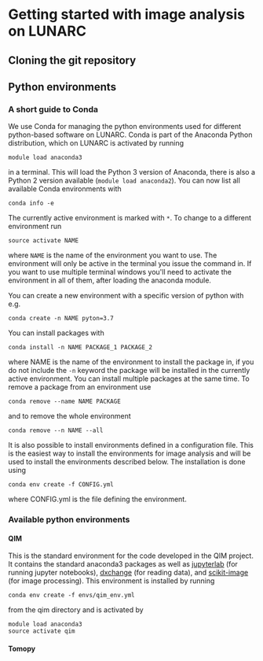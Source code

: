 # Getting started with image analysis on LUNARC
## Cloning the git repository
## Python environments
### A short guide to Conda
We use Conda for managing the python environments used for different python-based software on LUNARC.
Conda is part of the Anaconda Python distribution, which on LUNARC is activated by running
```
module load anaconda3
```
in a terminal.
This will load the Python 3 version of Anaconda, there is also a Python 2 version available (`module load anaconda2`).
You can now list all available Conda environments with
```
conda info -e
```
The currently active environment is marked with `*`.
To change to a different environment run
```
source activate NAME
```
where `NAME` is the name of the environment you want to use.
The environment will only be active in the terminal you issue the command in.
If you want to use multiple terminal windows you'll need to activate the environment in all of them, after loading the anaconda module.

You can create a new environment with a specific version of python with e.g.
```
conda create -n NAME pyton=3.7
```
You can install packages with
```
conda install -n NAME PACKAGE_1 PACKAGE_2
```
where NAME is the name of the environment to install the package in, if you do not include the `-n` keyword the package will be installed in the currently active environment.
You can install multiple packages at the same time.
To remove a package from an environment use
```
conda remove --name NAME PACKAGE
```
and to remove the whole environment
```
conda remove --n NAME --all
```

It is also possible to install environments defined in a configuration file.
This is the easiest way to install the environments for image analysis and will be used to install the environments described below.
The installation is done using
```
conda env create -f CONFIG.yml
```
where CONFIG.yml is the file defining the environment.

### Available python environments
#### QIM
This is the standard environment for the code developed in the QIM project.
It contains the standard anaconda3 packages as well as [jupyterlab](https://jupyterlab.readthedocs.io/en/stable/) (for running jupyter notebooks), [dxchange](https://dxchange.readthedocs.io/en/latest/) (for reading data), and [scikit-image](https://scikit-image.org) (for image processing).
This environment is installed by running
```
conda env create -f envs/qim_env.yml
```
from the qim directory and is activated by
```
module load anaconda3
source activate qim
```

#### Tomopy
